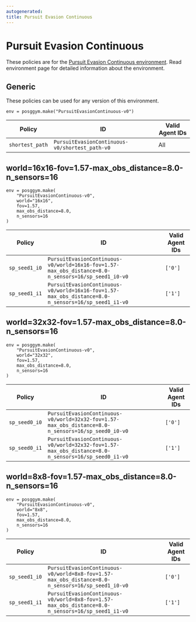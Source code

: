 ```yaml
---
autogenerated:
title: Pursuit Evasion Continuous
---
```


# Pursuit Evasion Continuous

These policies are for the <a href='../../../environments/continuous/pursuit_evasion_continuous'>Pursuit Evasion Continuous environment</a>. Read environment page for detailed information about the environment.

## Generic
These policies can be used for any version of this environment.



```
env = posggym.make("PursuitEvasionContinuous-v0")
```


| Policy | ID | Valid Agent IDs |
|---|---|---|
| `shortest_path` | `PursuitEvasionContinuous-v0/shortest_path-v0` | All |

## world=16x16-fov=1.57-max_obs_distance=8.0-n_sensors=16

```
env = posggym.make(
    "PursuitEvasionContinuous-v0",
    world="16x16",
    fov=1.57,
    max_obs_distance=8.0,
    n_sensors=16
)
```


| Policy | ID | Valid Agent IDs |
|---|---|---|
| `sp_seed1_i0` | `PursuitEvasionContinuous-v0/world=16x16-fov=1.57-max_obs_distance=8.0-n_sensors=16/sp_seed1_i0-v0` | `['0']` |
| `sp_seed1_i1` | `PursuitEvasionContinuous-v0/world=16x16-fov=1.57-max_obs_distance=8.0-n_sensors=16/sp_seed1_i1-v0` | `['1']` |

## world=32x32-fov=1.57-max_obs_distance=8.0-n_sensors=16

```
env = posggym.make(
    "PursuitEvasionContinuous-v0",
    world="32x32",
    fov=1.57,
    max_obs_distance=8.0,
    n_sensors=16
)
```


| Policy | ID | Valid Agent IDs |
|---|---|---|
| `sp_seed0_i0` | `PursuitEvasionContinuous-v0/world=32x32-fov=1.57-max_obs_distance=8.0-n_sensors=16/sp_seed0_i0-v0` | `['0']` |
| `sp_seed0_i1` | `PursuitEvasionContinuous-v0/world=32x32-fov=1.57-max_obs_distance=8.0-n_sensors=16/sp_seed0_i1-v0` | `['1']` |

## world=8x8-fov=1.57-max_obs_distance=8.0-n_sensors=16

```
env = posggym.make(
    "PursuitEvasionContinuous-v0",
    world="8x8",
    fov=1.57,
    max_obs_distance=8.0,
    n_sensors=16
)
```


| Policy | ID | Valid Agent IDs |
|---|---|---|
| `sp_seed1_i0` | `PursuitEvasionContinuous-v0/world=8x8-fov=1.57-max_obs_distance=8.0-n_sensors=16/sp_seed1_i0-v0` | `['0']` |
| `sp_seed1_i1` | `PursuitEvasionContinuous-v0/world=8x8-fov=1.57-max_obs_distance=8.0-n_sensors=16/sp_seed1_i1-v0` | `['1']` |
